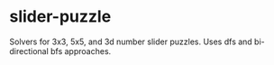 # slider-puzzle
Solvers for 3x3, 5x5, and 3d number slider puzzles. Uses dfs and bi-directional bfs approaches.
